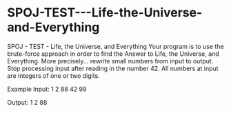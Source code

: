 # SPOJ-TEST---Life-the-Universe-and-Everything
SPOJ - TEST - Life, the Universe, and Everything
Your program is to use the brute-force approach in order to find the Answer to Life, the Universe, and Everything. 
More precisely... rewrite small numbers from input to output. 
Stop processing input after reading in the number 42.
All numbers at input are integers of one or two digits.


Example
Input:
1
2
88
42
99

Output:
1
2
88
